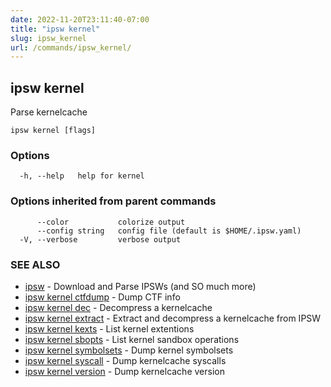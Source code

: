 ```yaml
---
date: 2022-11-20T23:11:40-07:00
title: "ipsw kernel"
slug: ipsw_kernel
url: /commands/ipsw_kernel/
---
```

## ipsw kernel

Parse kernelcache

```
ipsw kernel [flags]
```

### Options

```
  -h, --help   help for kernel
```

### Options inherited from parent commands

```
      --color           colorize output
      --config string   config file (default is $HOME/.ipsw.yaml)
  -V, --verbose         verbose output
```

### SEE ALSO

* [ipsw](/cmd/ipsw/)	 - Download and Parse IPSWs (and SO much more)
* [ipsw kernel ctfdump](/cmd/ipsw_kernel_ctfdump/)	 - Dump CTF info
* [ipsw kernel dec](/cmd/ipsw_kernel_dec/)	 - Decompress a kernelcache
* [ipsw kernel extract](/cmd/ipsw_kernel_extract/)	 - Extract and decompress a kernelcache from IPSW
* [ipsw kernel kexts](/cmd/ipsw_kernel_kexts/)	 - List kernel extentions
* [ipsw kernel sbopts](/cmd/ipsw_kernel_sbopts/)	 - List kernel sandbox operations
* [ipsw kernel symbolsets](/cmd/ipsw_kernel_symbolsets/)	 - Dump kernel symbolsets
* [ipsw kernel syscall](/cmd/ipsw_kernel_syscall/)	 - Dump kernelcache syscalls
* [ipsw kernel version](/cmd/ipsw_kernel_version/)	 - Dump kernelcache version

